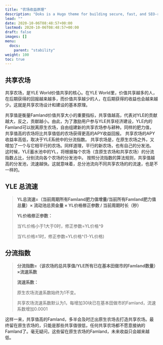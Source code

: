 ```yaml
---
title: "农场收益原理"
description: "Doks is a Hugo theme for building secure, fast, and SEO-ready documentation websites, which you can easily update and customize."
lead: ""
date: 2020-10-06T08:48:57+00:00
lastmod: 2020-10-06T08:48:57+00:00
draft: false
images: []
menu:
  docs:
    parent: "stability"
weight: 100
toc: true
---
```

## 共享农场
共享农场，是YLE World价值共享的核心。在YLE World里，价值共享越多的人，在后期获得的回报越来越多，而价值共享越少的人，在后期获得的收益也会越来越少。这就是共享农场设计和建设的基本原理。

共享值是衡量Famland价值共享大小的重要指标，共享值越高，代表对YLE的贡献越大，反之，贡献越小。由此，为了激励用户参与YLE共享经济建设，YLE内的Famland可以脱离原生农场，自由组建新的共享农场参与耕种。同样的肥力值，共享值高的农场将比共享值低的农场获得更高的APY收益回报。
共享农场的APY收益率高低，取决于YLE系统中的分流指数。
共享农场是，在原生农场之外，又增加了一个与它相平行的农场。同样道理，平行的新农场，也有自己的分发池。 这时候，YLE蓄水池中的YL，将根据每个农场（含原生农场和共享农场）的分流指数占比，分别流向各个农场的分发池中。
按照分流指数的算法规则，共享值越高的分发池，流速越快。这就意味着，总分池流向不同共享农场的的流速，也是不一样的。

## YLE 总流速
> **YL总流速=（当前周期所有Famland肥力值增量/当前所有Famland肥力值总量）× 流动池总资金量 × YL价格修正参数 / 当前周期时长（秒）** 
>
> **YL价格修正参数：**
>
> 当YL价格小于1大于0时，修正参数=YL价格^9 
>
> 当YL价格≥1时，修正参数=YL价格^(1-YL价格)

## 分流指数
> **分流指数=（该农场的总共享值/YLE所有已在基本田做市的Famland数量）×流速系数**
>
> **流速系数：**
>
> 原生农场流速系数始终为1不变。
>
> 共享农场流速系数默认为1，每增加30块已在基本田做市的Famland，流速系数增加0.0001

这样一来，共享值高的Famland，多半会及时迁出原生农场去打造共享农场。最终留在原生农场的，只能是那些共享值很低，任何共享农场都不愿意接纳的Famland了。毫无疑问，这些留在原生农场的Famland，未来收益只会越来越低。